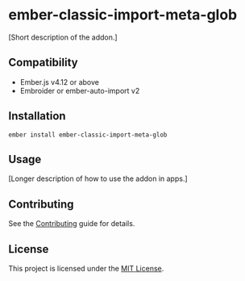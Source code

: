 # ember-classic-import-meta-glob

[Short description of the addon.]

## Compatibility

- Ember.js v4.12 or above
- Embroider or ember-auto-import v2

## Installation

```
ember install ember-classic-import-meta-glob
```

## Usage

[Longer description of how to use the addon in apps.]

## Contributing

See the [Contributing](CONTRIBUTING.md) guide for details.

## License

This project is licensed under the [MIT License](LICENSE.md).
